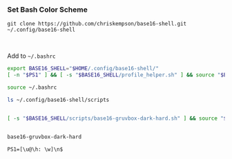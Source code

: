 ### Set Bash Color Scheme
```
git clone https://github.com/chriskempson/base16-shell.git ~/.config/base16-shell
```

<br>

Add to `~/.bashrc`
```bash
export BASE16_SHELL="$HOME/.config/base16-shell/"
[ -n "$PS1" ] && [ -s "$BASE16_SHELL/profile_helper.sh" ] && source "$BASE16_SHELL/profile_helper.sh"

source ~/.bashrc

ls ~/.config/base16-shell/scripts


[ -s "$BASE16_SHELL/scripts/base16-gruvbox-dark-hard.sh" ] && source "$BASE16_SHELL/scripts/base16-gruvbox-dark-hard.sh"


base16-gruvbox-dark-hard
```

```
PS1=[\u@\h: \w]\n$
```
